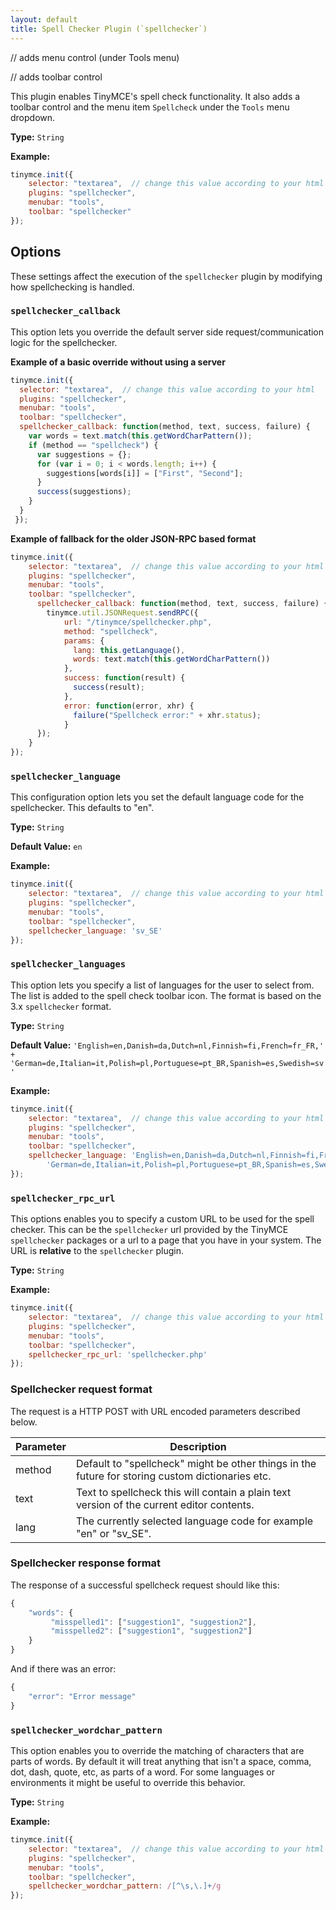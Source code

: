 ```yaml
---
layout: default
title: Spell Checker Plugin (`spellchecker`)
---
```


// adds menu control (under Tools menu)

// adds toolbar control

This plugin enables TinyMCE's spell check functionality. It also adds a toolbar control and the menu item `Spellcheck` under the `Tools` menu dropdown.

**Type:** `String`

**Example:**

```js
tinymce.init({
    selector: "textarea",  // change this value according to your html
    plugins: "spellchecker",
    menubar: "tools",
    toolbar: "spellchecker"
});
```

## Options

These settings affect the execution of the `spellchecker` plugin by modifying how spellchecking is handled.

### `spellchecker_callback`

This option lets you override the default server side request/communication logic for the spellchecker.

**Example of a basic override without using a server**

```js
tinymce.init({
  selector: "textarea",  // change this value according to your html
  plugins: "spellchecker",
  menubar: "tools",
  toolbar: "spellchecker",
  spellchecker_callback: function(method, text, success, failure) {
    var words = text.match(this.getWordCharPattern());
    if (method == "spellcheck") {
      var suggestions = {};
      for (var i = 0; i < words.length; i++) {
        suggestions[words[i]] = ["First", "Second"];
      }
      success(suggestions);
    }
  }
 });
```

**Example of fallback for the older JSON-RPC based format**

```js
tinymce.init({
    selector: "textarea",  // change this value according to your html
    plugins: "spellchecker",
    menubar: "tools",
    toolbar: "spellchecker",
      spellchecker_callback: function(method, text, success, failure) {
        tinymce.util.JSONRequest.sendRPC({
            url: "/tinymce/spellchecker.php",
            method: "spellcheck",
            params: {
              lang: this.getLanguage(),
              words: text.match(this.getWordCharPattern())
            },
            success: function(result) {
              success(result);
            },
            error: function(error, xhr) {
              failure("Spellcheck error:" + xhr.status);
            }
      });
    }
});
```

### `spellchecker_language`

This configuration option lets you set the default language code for the spellchecker. This defaults to "en".

**Type:** `String`

**Default Value:**  `en`

**Example:**

```js
tinymce.init({
    selector: "textarea",  // change this value according to your html
    plugins: "spellchecker",
    menubar: "tools",
    toolbar: "spellchecker",
    spellchecker_language: 'sv_SE'
});
```

### `spellchecker_languages`

This option lets you specify a list of languages for the user to select from. The list is added to the spell check toolbar icon. The format is based on the 3.x `spellchecker` format.

**Type:** `String`

**Default Value:** `'English=en,Danish=da,Dutch=nl,Finnish=fi,French=fr_FR,' +
    'German=de,Italian=it,Polish=pl,Portuguese=pt_BR,Spanish=es,Swedish=sv'`

**Example:**

```js
tinymce.init({
    selector: "textarea",  // change this value according to your html
    plugins: "spellchecker",
    menubar: "tools",
    toolbar: "spellchecker",
    spellchecker_language: 'English=en,Danish=da,Dutch=nl,Finnish=fi,French=fr_FR,' +
        'German=de,Italian=it,Polish=pl,Portuguese=pt_BR,Spanish=es,Swedish=sv'
});
```

### `spellchecker_rpc_url`

This options enables you to specify a custom URL to be used for the spell checker. This can be the `spellchecker` url provided by the TinyMCE `spellchecker` packages or a url to a page that you have in your system. The URL is **relative** to the `spellchecker` plugin.

**Type:** `String`

**Example:**

```js
tinymce.init({
    selector: "textarea",  // change this value according to your html
    plugins: "spellchecker",
    menubar: "tools",
    toolbar: "spellchecker",
    spellchecker_rpc_url: 'spellchecker.php'
});
```

### Spellchecker request format

The request is a HTTP POST with URL encoded parameters described below.

| Parameter | Description |
|-----------|-------------|
| method    | Default to "spellcheck" might be other things in the future for storing custom dictionaries etc. |
| text      | Text to spellcheck this will contain a plain text version of the current editor contents. |
| lang      | The currently selected language code for example "en" or "sv_SE". |

### Spellchecker response format

The response of a successful spellcheck request should like this:

```js
{
    "words": {
         "misspelled1": ["suggestion1", "suggestion2"],
         "misspelled2": ["suggestion1", "suggestion2"]
    }
}
```

And if there was an error:

```js
{
    "error": "Error message"
}
```

### `spellchecker_wordchar_pattern`

This option enables you to override the matching of characters that are parts of words. By default it will treat anything that isn't a space, comma, dot, dash, quote, etc, as parts of a word. For some languages or environments it might be useful to override this behavior.

**Type:** `String`

**Example:**

```js
tinymce.init({
    selector: "textarea",  // change this value according to your html
    plugins: "spellchecker",
    menubar: "tools",
    toolbar: "spellchecker",
    spellchecker_wordchar_pattern: /[^\s,\.]+/g
});
```
